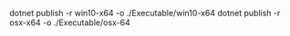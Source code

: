 dotnet publish -r win10-x64 -o ./Executable/win10-x64
dotnet publish -r osx-x64 -o ./Executable/osx-64
